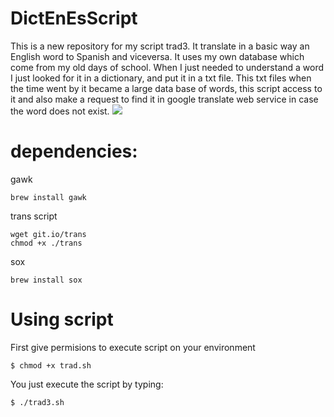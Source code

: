 # DictEnEsScript

This is a new repository for my script trad3. It translate in a basic way an English word to Spanish and viceversa.
It uses my own database which come from my old days of school. When I just needed to understand a word I just looked for it in a dictionary, and put it in a txt file. This txt files when the time went by it became a large data base of words, this script access to it and also make a request to find it in google translate web service in case the word does not exist. 
![](https://github.com/carlos-santiago-2017/DictEnEsScript/blob/master/1.gif)

# dependencies:

gawk

```console
brew install gawk
```

trans script 

```console
wget git.io/trans
chmod +x ./trans
```

sox

```console
brew install sox
```

# Using script

First give permisions to execute script on your environment

```console
$ chmod +x trad.sh
```

You just execute the script by typing:

```console
$ ./trad3.sh
```
